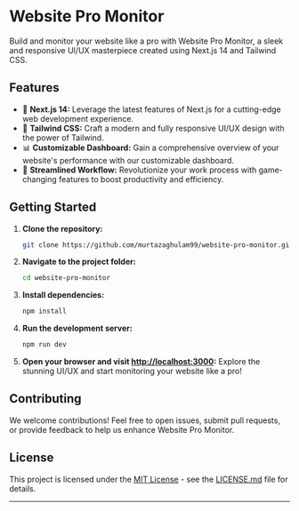 # Website Pro Monitor

Build and monitor your website like a pro with Website Pro Monitor, a sleek and responsive UI/UX masterpiece created using Next.js 14 and Tailwind CSS.

## Features

- 🚀 **Next.js 14:** Leverage the latest features of Next.js for a cutting-edge web development experience.
- 🎨 **Tailwind CSS:** Craft a modern and fully responsive UI/UX design with the power of Tailwind.
- 📊 **Customizable Dashboard:** Gain a comprehensive overview of your website's performance with our customizable dashboard.
- 🔄 **Streamlined Workflow:** Revolutionize your work process with game-changing features to boost productivity and efficiency.

## Getting Started

1. **Clone the repository:**

   ```bash
   git clone https://github.com/murtazaghulam99/website-pro-monitor.git
   ```

2. **Navigate to the project folder:**

   ```bash
   cd website-pro-monitor
   ```

3. **Install dependencies:**

   ```bash
   npm install
   ```

4. **Run the development server:**

   ```bash
   npm run dev
   ```

5. **Open your browser and visit [http://localhost:3000](http://localhost:3000):**
   Explore the stunning UI/UX and start monitoring your website like a pro!

## Contributing

We welcome contributions! Feel free to open issues, submit pull requests, or provide feedback to help us enhance Website Pro Monitor.

## License

This project is licensed under the [MIT License](LICENSE.md) - see the [LICENSE.md](LICENSE.md) file for details.

---
